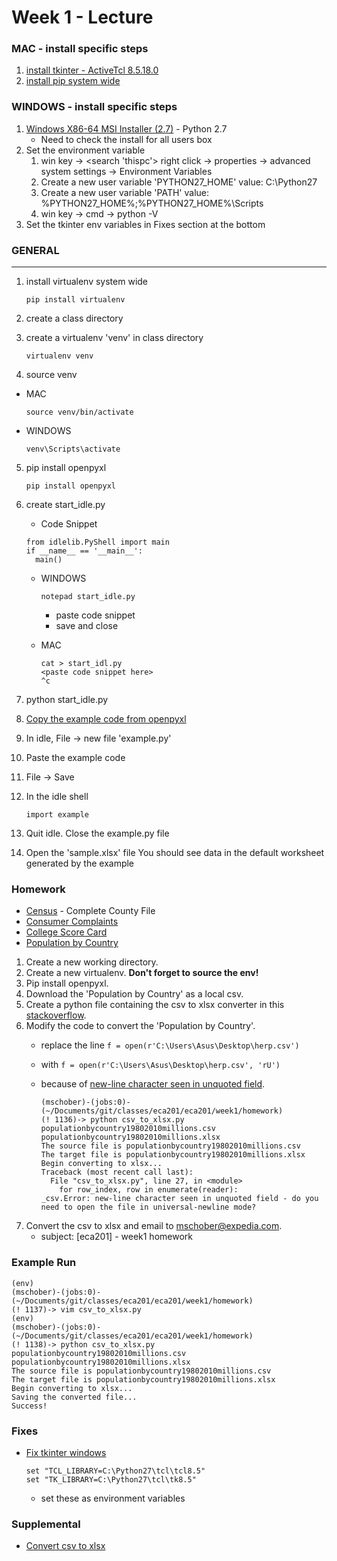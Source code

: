 # Week 1 - Lecture


### MAC - install specific steps
1. [install tkinter - ActiveTcl 8.5.18.0](http://www.activestate.com/activetcl/downloads/thank-you?dl=http://downloads.activestate.com/ActiveTcl/releases/8.6.4.1/ActiveTcl8.6.4.1.299124-macosx10.5-i386-x86_64-threaded.dmg)
2. [install pip system wide](https://pip.pypa.io/en/stable/installing/)

### WINDOWS - install specific steps
1. [Windows X86-64 MSI Installer (2.7)](https://www.python.org/ftp/python/2.7/python-2.7.amd64.msi) - Python 2.7
    * Need to check the install for all users box
3. Set the environment variable
    1. win key -> <search 'thispc'> right click -> properties -> advanced system settings -> Environment Variables
    2. Create a new user variable 'PYTHON27_HOME' value: C:\Python27
    3. Create a new user variable 'PATH' value: %PYTHON27_HOME%;%PYTHON27_HOME%\Scripts
    4. win key -> cmd -> python -V
4. Set the tkinter env variables in Fixes section at the bottom

### GENERAL
-------
1. install virtualenv system wide
    ```
    pip install virtualenv
    ```
    
2. create a class directory
3. create a virtualenv 'venv' in class directory
    ```
    virtualenv venv
    ```
    
4. source venv
  * MAC
    ```
    source venv/bin/activate
    ```
    
  * WINDOWS
    ```
    venv\Scripts\activate
    ```

5. pip install openpyxl
    ```
    pip install openpyxl
    ```
    
6. create start_idle.py
    * Code Snippet
    ```
    from idlelib.PyShell import main
    if __name__ == '__main__':
      main()
    ```
    
    * WINDOWS 
       ```
       notepad start_idle.py
       ```
       
        * paste code snippet
        * save and close
        
    * MAC
       ```
       cat > start_idl.py
       <paste code snippet here>
       ^c
       ```


7. python start_idle.py
8. [Copy the example code from openpyxl](https://openpyxl.readthedocs.org/en/2.4/)
9. In idle, File -> new file 'example.py'
10. Paste the example code
11. File -> Save
12. In the idle shell
    ```
    import example
    ```
    
14. Quit idle. Close the example.py file
15. Open the 'sample.xlsx' file
You should see data in the default worksheet generated by the example

### Homework
* [Census](https://www.census.gov/econ/cbp/download/) - Complete County File
* [Consumer Complaints](https://data.consumerfinance.gov/api/views/s6ew-h6mp/rows.csv?accessType=DOWNLOAD)
* [College Score Card](https://s3.amazonaws.com/ed-college-choice-public/CollegeScorecard_Raw_Data.zip)
* [Population by Country](http://en.openei.org/doe-opendata/dataset/a7fea769-691d-4536-8ed3-471e993a2445/resource/86c50aa8-e40f-4859-b52e-29bb10166456/download/populationbycountry19802010millions.csv)

1. Create a new working directory.
2. Create a new virtualenv. **Don't forget to source the env!**
3. Pip install openpyxl.
4. Download the 'Population by Country' as a local csv.
5. Create a python file containing the csv to xlsx converter in this [stackoverflow](http://stackoverflow.com/questions/12976378/openpyxl-convert-csv-to-excel).
6. Modify the code to convert the 'Population by Country'.
   * replace the line 
```f = open(r'C:\Users\Asus\Desktop\herp.csv')```
   * with 
```f = open(r'C:\Users\Asus\Desktop\herp.csv', 'rU')```
   * because of [new-line character seen in unquoted field](http://stackoverflow.com/questions/6726953/open-the-file-in-universal-newline-mode-using-csv-module-django).

      ```
      (mschober)-(jobs:0)-(~/Documents/git/classes/eca201/eca201/week1/homework)
      (! 1136)-> python csv_to_xlsx.py populationbycountry19802010millions.csv populationbycountry19802010millions.xlsx
      The source file is populationbycountry19802010millions.csv
      The target file is populationbycountry19802010millions.xlsx
      Begin converting to xlsx...
      Traceback (most recent call last):
        File "csv_to_xlsx.py", line 27, in <module>
          for row_index, row in enumerate(reader):
      _csv.Error: new-line character seen in unquoted field - do you need to open the file in universal-newline mode?
      ```
7. Convert the csv to xlsx and email to mschober@expedia.com.
   * subject: [eca201] - week1 homework

### Example Run
   ```
   (env)
   (mschober)-(jobs:0)-(~/Documents/git/classes/eca201/eca201/week1/homework)
   (! 1137)-> vim csv_to_xlsx.py
   (env)
   (mschober)-(jobs:0)-(~/Documents/git/classes/eca201/eca201/week1/homework)
   (! 1138)-> python csv_to_xlsx.py populationbycountry19802010millions.csv populationbycountry19802010millions.xlsx
   The source file is populationbycountry19802010millions.csv
   The target file is populationbycountry19802010millions.xlsx
   Begin converting to xlsx...
   Saving the converted file...
   Success!
   ```

### Fixes
* [Fix tkinter windows](https://github.com/pypa/virtualenv/issues/93)
   ```
   set "TCL_LIBRARY=C:\Python27\tcl\tcl8.5"
   set "TK_LIBRARY=C:\Python27\tcl\tk8.5"
   ```
   
   * set these as environment variables

### Supplemental
* [Convert csv to xlsx](http://stackoverflow.com/questions/12976378/openpyxl-convert-csv-to-excel)
